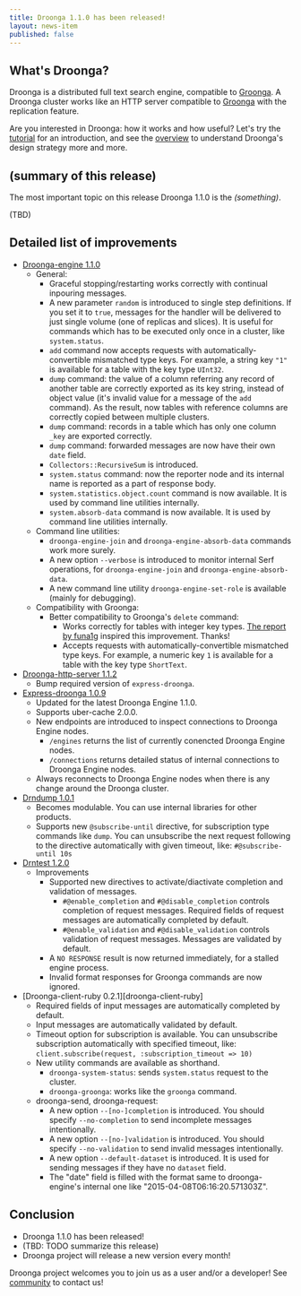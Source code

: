 ```yaml
---
title: Droonga 1.1.0 has been released!
layout: news-item
published: false
---
```


## What's Droonga?

Droonga is a distributed full text search engine, compatible to [Groonga][groonga].
A Droonga cluster works like an HTTP server compatible to [Groonga][groonga] with the replication feature.

Are you interested in Droonga: how it works and how useful?
Let's try the [tutorial][] for an introduction, and see the [overview][] to understand Droonga's design strategy more and more.

## (summary of this release)

The most important topic on this release Droonga 1.1.0 is the *(something)*.

(TBD)

## Detailed list of improvements

 * [Droonga-engine 1.1.0][droonga-engine]
   * General:
     * Graceful stopping/restarting works correctly with continual inpouring messages.
     * A new parameter `random` is introduced to single step definitions.
       If you set it to `true`, messages for the handler will be delivered to just single volume (one of replicas and slices).
       It is useful for commands which has to be executed only once in a cluster, like `system.status`.
     * `add` command now accepts requests with automatically-convertible mismatched type keys.
       For example, a string key `"1"` is available for a table with the key type `UInt32`.
     * `dump` command: the value of a column referring any record of another table are correctly exported as its key string, instead of object value (it's invalid value for a message of the `add` command).
       As the result, now tables with reference columns are correctly copied between multiple clusters.
     * `dump` command: records in a table which has only one column `_key` are exported correctly.
     * `dump` command: forwarded messages are now have their own `date` field.
     * `Collectors::RecursiveSum` is introduced.
     * `system.status` command: now the reporter node and its internal name is reported as a part of response body.
     * `system.statistics.object.count` command is now available. It is used by command line utilities internally.
     * `system.absorb-data` command is now available. It is used by command line utilities internally.
   * Command line utilities:
     * `droonga-engine-join` and `droonga-engine-absorb-data` commands work more surely.
     * A new option `--verbose` is introduced to monitor internal Serf operations, for `droonga-engine-join` and `droonga-engine-absorb-data`.
     * A new command line utility `droonga-engine-set-role` is available (mainly for debugging).
   * Compatibility with Groonga:
     * Better compatibility to Groonga's `delete` command:
       * Works correctly for tables with integer key types.
         [The report by funa1g](http://sourceforge.jp/projects/groonga/lists/archive/dev/2014-December/002995.html) inspired this improvement. Thanks!
       * Accepts requests with automatically-convertible mismatched type keys.
         For example, a numeric key `1` is available for a table with the key type `ShortText`.
 * [Droonga-http-server 1.1.2][droonga-http-server]
   * Bump required version of `express-droonga`.
 * [Express-droonga 1.0.9][express-droonga]
   * Updated for the latest Droonga Engine 1.1.0.
   * Supports uber-cache 2.0.0.
   * New endpoints are introduced to inspect connections to Droonga Engine nodes.
     - `/engines` returns the list of currently conencted Droonga Engine nodes.
     - `/connections` returns detailed status of internal connections to Droonga Engine nodes.
   * Always reconnects to Droonga Engine nodes when there is any change around the Droonga cluster.
 * [Drndump 1.0.1][drndump]
   * Becomes modulable. You can use internal libraries for other products.
   * Supports new `@subscribe-until` directive, for subscription type commands like `dump`.
     You can unsubscribe the next request following to the directive automatically with given timeout, like:
     `#@subscribe-until 10s`
 * [Drntest 1.2.0][drntest]
   * Improvements
     * Supported new directives to activate/diactivate completion and validation of messages.
       * `#@enable_completion` and `#@disable_completion` controls completion of request messages.
         Required fields of request messages are automatically completed by default.
       * `#@enable_validation` and `#@disable_validation` controls validation of request messages.
         Messages are validated by default.
     * A `NO RESPONSE` result is now returned immediately, for a stalled engine process.
     * Invalid format responses for Groonga commands are now ignored.
 * [Droonga-client-ruby 0.2.1][droonga-client-ruby]
   * Required fields of input messages are automatically completed by default.
   * Input messages are automatically validated by default.
   * Timeout option for subscription is available.
     You can unsubscribe subscription automatically with specified timeout, like:
     `client.subscribe(request, :subscription_timeout => 10)`
   * New utility commands are available as shorthand.
     * `droonga-system-status`: sends `system.status` request to the cluster.
     * `droonga-groonga`: works like the `groonga` command.
   * droonga-send, droonga-request:
     * A new option `--[no-]completion` is introduced.
       You should specify `--no-completion` to send incomplete messages intentionally.
     * A new option `--[no-]validation` is introduced.
       You should specify `--no-validation` to send invalid messages intentionally.
     * A new option `--default-dataset` is introduced.
       It is used for sending messages if they have no `dataset` field.
     * The "date" field is filled with the format same to droonga-engine's internal one
       like "2015-04-08T06:16:20.571303Z".

## Conclusion

 * Droonga 1.1.0 has been released!
 * (TBD: TODO summarize this release)
 * Droonga project will release a new version every month!

Droonga project welcomes you to join us as a user and/or a developer! See [community][] to contact us!

  [community]: /community/
  [overview]: /overview/
  [tutorial]: /tutorial/groonga/
  [groonga]: http://groonga.org/
  [droonga-engine]: https://github.com/droonga/droonga-engine
  [droonga-http-server]: https://github.com/droonga/droonga-http-server
  [express-droonga]: https://github.com/droonga/express-droonga
  [drndump]: https://github.com/droonga/drndump
  [drntest]: https://github.com/droonga/drntest
  [grn2drn]: https://github.com/droonga/grn2drn
